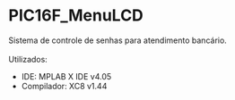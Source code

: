 # PIC16F_MenuLCD
Sistema de controle de senhas para atendimento bancário.<br/>
<br/>
Utilizados:
 - IDE: MPLAB X IDE v4.05
 - Compilador: XC8 v1.44


